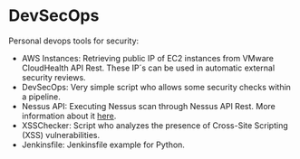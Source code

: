 # DevSecOps
Personal devops tools for security:

* AWS Instances: Retrieving public IP of EC2 instances from VMware CloudHealth API Rest. These IP´s can be used in automatic external security reviews.
* DevSecOps: Very simple script who allows some security checks within a pipeline.
* Nessus API: Executing Nessus scan through Nessus API Rest. More information about it [here](https://atrigomv.github.io/nessusapi/).
* XSSChecker: Script who analyzes the presence of Cross-Site Scripting (XSS) vulnerabilities.
* Jenkinsfile: Jenkinsfile example for Python.
